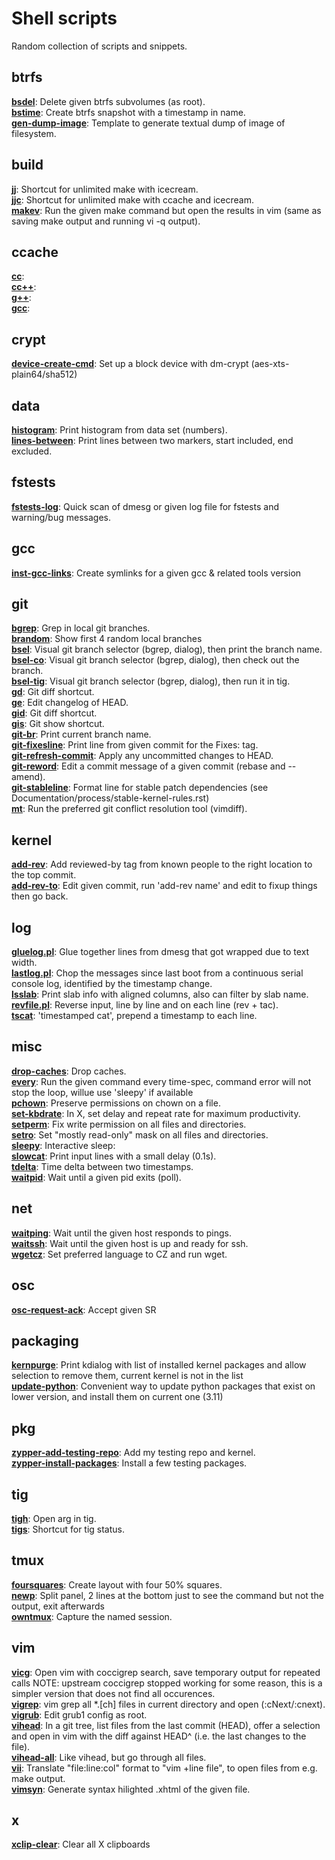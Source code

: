 # Shell scripts

Random collection of scripts and snippets.


## btrfs
[**bsdel**](bsdel):
Delete given btrfs subvolumes (as root).
\
[**bstime**](bstime):
Create btrfs snapshot with a timestamp in name.
\
[**gen-dump-image**](gen-dump-image):
Template to generate textual dump of image of filesystem.

## build
[**jj**](jj):
Shortcut for unlimited make with icecream.
\
[**jjc**](jjc):
Shortcut for unlimited make with ccache and icecream.
\
[**makev**](makev):
Run the given make command but open the results in vim
(same as saving make output and running vi -q output).

## ccache
[**cc**](cc):
\
[**cc++**](cc++):
\
[**g++**](g++):
\
[**gcc**](gcc):

## crypt
[**device-create-cmd**](device-create-cmd):
Set up a block device with dm-crypt (aes-xts-plain64/sha512)

## data
[**histogram**](histogram):
Print histogram from data set (numbers).
\
[**lines-between**](lines-between):
Print lines between two markers, start included, end excluded.

## fstests
[**fstests-log**](fstests-log):
Quick scan of dmesg or given log file for fstests and warning/bug messages.

## gcc
[**inst-gcc-links**](inst-gcc-links):
Create symlinks for a given gcc & related tools version

## git
[**bgrep**](bgrep):
Grep in local git branches.
\
[**brandom**](brandom):
Show first 4 random local branches
\
[**bsel**](bsel):
Visual git branch selector (bgrep, dialog), then print the branch name.
\
[**bsel-co**](bsel-co):
Visual git branch selector (bgrep, dialog), then check out the branch.
\
[**bsel-tig**](bsel-tig):
Visual git branch selector (bgrep, dialog), then run it in tig.
\
[**gd**](gd):
Git diff shortcut.
\
[**ge**](ge):
Edit changelog of HEAD.
\
[**gid**](gid):
Git diff shortcut.
\
[**gis**](gis):
Git show shortcut.
\
[**git-br**](git-br):
Print current branch name.
\
[**git-fixesline**](git-fixesline):
Print line from given commit for the Fixes: tag.
\
[**git-refresh-commit**](git-refresh-commit):
Apply any uncommitted changes to HEAD.
\
[**git-reword**](git-reword):
Edit a commit message of a given commit (rebase and --amend).
\
[**git-stableline**](git-stableline):
Format line for stable patch dependencies (see
Documentation/process/stable-kernel-rules.rst)
\
[**mt**](mt):
Run the preferred git conflict resolution tool (vimdiff).

## kernel
[**add-rev**](add-rev):
Add reviewed-by tag from known people to the right location to the top commit.
\
[**add-rev-to**](add-rev-to):
Edit given commit, run 'add-rev name' and edit to fixup things
then go back.

## log
[**gluelog.pl**](gluelog.pl):
Glue together lines from dmesg that got wrapped due to text width.
\
[**lastlog.pl**](lastlog.pl):
Chop the messages since last boot from a continuous serial console log,
identified by the timestamp change.
\
[**lsslab**](lsslab):
Print slab info with aligned columns, also can filter by slab name.
\
[**revfile.pl**](revfile.pl):
Reverse input, line by line and on each line (rev + tac).
\
[**tscat**](tscat):
'timestamped cat', prepend a timestamp to each line.

## misc
[**drop-caches**](drop-caches):
Drop caches.
\
[**every**](every):
Run the given command every time-spec, command error will not stop the loop, willue use 'sleepy' if available
\
[**pchown**](pchown):
Preserve permissions on chown on a file.
\
[**set-kbdrate**](set-kbdrate):
In X, set delay and repeat rate for maximum productivity.
\
[**setperm**](setperm):
Fix write permission on all files and directories.
\
[**setro**](setro):
Set "mostly read-only" mask on all files and directories.
\
[**sleepy**](sleepy):
Interactive sleep:
\
[**slowcat**](slowcat):
Print input lines with a small delay (0.1s).
\
[**tdelta**](tdelta):
Time delta between two timestamps.
\
[**waitpid**](waitpid):
Wait until a given pid exits (poll).

## net
[**waitping**](waitping):
Wait until the given host responds to pings.
\
[**waitssh**](waitssh):
Wait until the given host is up and ready for ssh.
\
[**wgetcz**](wgetcz):
Set preferred language to CZ and run wget.

## osc
[**osc-request-ack**](osc-request-ack):
Accept given SR

## packaging
[**kernpurge**](kernpurge):
Print kdialog with list of installed kernel packages and allow selection to
remove them, current kernel is not in the list
\
[**update-python**](update-python):
Convenient way to update python packages that exist on lower version,
and install them on current one (3.11)

## pkg
[**zypper-add-testing-repo**](zypper-add-testing-repo):
Add my testing repo and kernel.
\
[**zypper-install-packages**](zypper-install-packages):
Install a few testing packages.

## tig
[**tigh**](tigh):
Open arg in tig.
\
[**tigs**](tigs):
Shortcut for tig status.

## tmux
[**foursquares**](foursquares):
Create layout with four 50% squares.
\
[**newp**](newp):
Split panel, 2 lines at the bottom just to see the command but not the output,
exit afterwards
\
[**owntmux**](owntmux):
Capture the named session.

## vim
[**vicg**](vicg):
Open vim with coccigrep search, save temporary output for repeated calls
NOTE: upstream coccigrep stopped working for some reason, this is a simpler
version that does not find all occurences.
\
[**vigrep**](vigrep):
vim grep all *.[ch] files in current directory and open (:cNext/:cnext).
\
[**vigrub**](vigrub):
Edit grub1 config as root.
\
[**vihead**](vihead):
In a git tree, list files from the last commit (HEAD), offer a selection and
open in vim with the diff against HEAD^ (i.e. the last changes to the file).
\
[**vihead-all**](vihead-all):
Like vihead, but go through all files.
\
[**vii**](vii):
Translate "file:line:col" format to "vim +line file", to open files from e.g.
make output.
\
[**vimsyn**](vimsyn):
Generate syntax hilighted .xhtml of the given file.

## x
[**xclip-clear**](xclip-clear):
Clear all X clipboards

